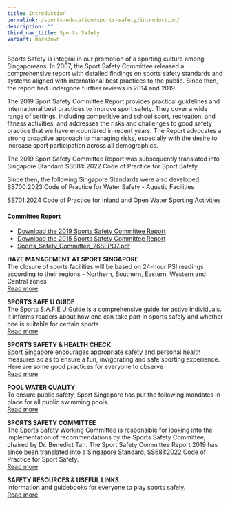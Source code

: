 ```yaml
---
title: Introduction
permalink: /sports-education/sports-safety/introduction/
description: ""
third_nav_title: Sports Safety
variant: markdown
---
```

Sports Safety is integral in our promotion of a sporting culture among Singaporeans. In 2007, the Sport Safety Committee released a comprehensive report with detailed findings on sports safety standards and systems aligned with international best practices to the public. Since then, the report had undergone further reviews in 2014 and 2019. 

The 2019 Sport Safety Committee Report provides practical guidelines and international best practices to improve sport safety. They cover a wide range of settings, including competitive and school sport, recreation, and fitness activities, and addresses the risks and challenges to good safety practice that we have encountered in recent years. The Report advocates a strong proactive approach to managing risks, especially with the desire to increase sport participation across all demographics. 

The 2019 Sport Safety Committee Report was subsequently translated into Singapore Standard SS681: 2022 Code of Practice for Sport Safety. 

Since then, the following Singapore Standards were also developed:
SS700:2023 Code of Practice for Water Safety - Aquatic Facilities

SS701:2024 Code of Practice for Inland and Open Water Sporting Activities

#### **Committee Report**
* [Download the 2019 Sports Safety Committee Report](/files/Sport%20Education/Sport%20Safety/2019_Sports_Safety_Committee_Report_30Oct19(4).pdf)
* [Download the 2015 Sports Safety Committee Report](/files/Sport%20Education/Sport%20Safety/Sports-Safety-Committee-Report-2015.pdf)
* [Sports_Safety_Committee_26SEPO7.pdf](/files/Sport%20Education/Sport%20Safety/Sports_Safety_Committee_26SEPO7.pdf)

**HAZE MANAGEMENT AT SPORT SINGAPORE**
<br>
The closure of sports facilities will be based on 24-hour PSI readings according to their regions - Northern, Southern, Eastern, Western and Central zones
<br>
[Read more](/sports-education/sports-safety/haze-management-at-sport-singapore/)

**SPORTS SAFE U GUIDE**
<br>
The Sports S.A.F.E U Guide is a comprehensive guide for active individuals. It informs readers about how one can take part in sports safely and whether one is suitable for certain sports
<br>
[Read more](/sports-education/sports-safety/sports-safe-u-guide/)

**SPORTS SAFETY &amp; HEALTH CHECK**
<br>
Sport Singapore encourages appropriate safety and personal health measures so as to ensure a fun, invigorating and safe sporting experience. Here are some good practices for everyone to observe
<br>
[Read more](/sports-education/sports-safety/sports-safety-health-check/)

**POOL WATER QUALITY**
<br>
To ensure public safety, Sport Singapore has put the following mandates in place for all public swimming pools.
<br>
[Read more](/sports-education/sports-safety/pool-water-quality/)

**SPORTS SAFETY COMMITTEE**
<br>
The Sports Safety Working Committee is responsible for looking into the implementation of recommendations by the Sports Safety Committee, chaired by Dr. Benedict Tan. The Sport Safety Committee Report 2019 has since been translated into a Singapore Standard, SS681:2022 Code of Practice for Sport Safety.
<br>
[Read more](/sports-education/sports-safety/sports-safety-committee/)

**SAFETY RESOURCES &amp; USEFUL LINKS**
<br>
Information and guidebooks for everyone to play sports safely.
<br>
[Read more](/sports-education/sports-safety/safety-resources-useful-links/)